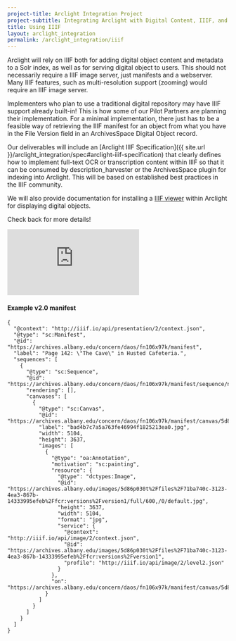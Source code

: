 ```yaml
---
project-title: Arclight Integration Project
project-subtitle: Integrating Arclight with Digital Content, IIIF, and ArchivesSpace
title: Using IIIF
layout: arclight_integration
permalink: /arclight_integration/iiif
---
```


Arclight will rely on IIIF both for adding digital object content and metadata to a Solr index, as well as for serving digital object to users. This should not necessarily require a IIIF image server, just manifests and a webserver. Many IIIF features, such as multi-resolution support (zooming) would require an IIIF image server.

Implementers who plan to use a traditional digital repository may have IIIF support already built-in! This is how some of our Pilot Partners are planning their implementation. For a minimal implementation, there just has to be a feasible way of retrieving the IIIF manifest for an object from what you have in the File Version field in an ArchivesSpace Digital Object record.

Our deliverables will include an [Arclight IIIF Specification]({{ site.url }}/arclight_integration/spec#arclight-iiif-specification) that clearly defines how to implement full-text OCR or transcription content within IIIF so that it can be consumed by description_harvester or the ArchivesSpace plugin for indexing into Arclight. This will be based on established best practices in the IIIF community.

We will also provide documentation for installing a [IIIF viewer](https://iiif.io/get-started/iiif-viewers/) within Arclight for displaying digital objects.

Check back for more details!

<div class="iframe-iiif mb-4">
  <iframe src="https://archives.albany.edu/uv/uv.html#?manifest=https://archives.albany.edu/concern/daos/fn106x97k/manifest&c=0&m=0&s=0&cv=0&config=https://archives.albany.edu/uv/uv-config.json&locales=en-GB:English (GB),cy-GB:Cymraeg,fr-FR:Français (FR),pl-PL:Polski,sv-SE:Svenska,xx-XX:English (GB) (xx-XX)&xywh=-1418,-1,7938,3637&r=0" allowfullscreen frameborder="0"></iframe>
</div>

#### Example v2.0 manifest

```
{
  "@context": "http://iiif.io/api/presentation/2/context.json",
  "@type": "sc:Manifest",
  "@id": "https://archives.albany.edu/concern/daos/fn106x97k/manifest",
  "label": "Page 142: \"The Cave\" in Husted Cafeteria.",
  "sequences": [
    {
      "@type": "sc:Sequence",
      "@id": "https://archives.albany.edu/concern/daos/fn106x97k/manifest/sequence/normal",
      "rendering": [],
      "canvases": [
        {
          "@type": "sc:Canvas",
          "@id": "https://archives.albany.edu/concern/daos/fn106x97k/manifest/canvas/5d86p030t",
          "label": "bad4b7c7a5a763fe46994f1825213ea0.jpg",
          "width": 5104,
          "height": 3637,
          "images": [
            {
              "@type": "oa:Annotation",
              "motivation": "sc:painting",
              "resource": {
                "@type": "dctypes:Image",
                "@id": "https://archives.albany.edu/images/5d86p030t%2Ffiles%2F71ba740c-3123-4ea3-867b-14333995efeb%2Ffcr:versions%2Fversion1/full/600,/0/default.jpg",
                "height": 3637,
                "width": 5104,
                "format": "jpg",
                "service": {
                  "@context": "http://iiif.io/api/image/2/context.json",
                  "@id": "https://archives.albany.edu/images/5d86p030t%2Ffiles%2F71ba740c-3123-4ea3-867b-14333995efeb%2Ffcr:versions%2Fversion1",
                  "profile": "http://iiif.io/api/image/2/level2.json"
                }
              },
              "on": "https://archives.albany.edu/concern/daos/fn106x97k/manifest/canvas/5d86p030t"
            }
          ]
        }
      ]
    }
  ]
}
```